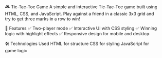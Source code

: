 🎮 Tic-Tac-Toe Game
A simple and interactive Tic-Tac-Toe game built using HTML, CSS, and JavaScript. Play against a friend in a classic 3x3 grid and try to get three marks in a row to win!

🚀 Features
✅ Two-player mode
✅ Interactive UI with CSS styling
✅ Winning logic with highlight effects
✅ Responsive design for mobile and desktop

🛠️ Technologies Used
HTML for structure
CSS for styling
JavaScript for game logic
